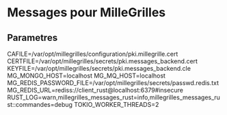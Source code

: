 # Messages pour MilleGrilles

## Parametres

CAFILE=/var/opt/millegrilles/configuration/pki.millegrille.cert
CERTFILE=/var/opt/millegrilles/secrets/pki.messages_backend.cert
KEYFILE=/var/opt/millegrilles/secrets/pki.messages_backend.cle
MG_MONGO_HOST=localhost
MG_MQ_HOST=localhost
MG_REDIS_PASSWORD_FILE=/var/opt/millegrilles/secrets/passwd.redis.txt
MG_REDIS_URL=rediss://client_rust@localhost:6379#insecure
RUST_LOG=warn,millegrilles_messages_rust=info,millegrilles_messages_rust::commandes=debug
TOKIO_WORKER_THREADS=2
